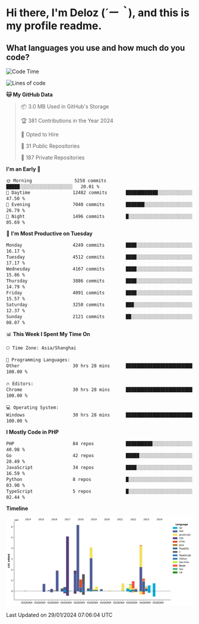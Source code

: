 # **Hi there, I'm Deloz (*´ー｀*), and this is my profile readme.**

## **What languages you use and how much do you code?**

<!--START_SECTION:waka-->
![Code Time](http://img.shields.io/badge/Code%20Time-3%2C252%20hrs%2035%20mins-blue)

![Lines of code](https://img.shields.io/badge/From%20Hello%20World%20I%27ve%20Written-34.2%20million%20lines%20of%20code-blue)

**🐱 My GitHub Data** 

> 📦 3.0 MB Used in GitHub's Storage 
 > 
> 🏆 381 Contributions in the Year 2024
 > 
> 💼 Opted to Hire
 > 
> 📜 31 Public Repositories 
 > 
> 🔑 187 Private Repositories 
 > 
**I'm an Early 🐤** 

```text
🌞 Morning                5258 commits        █████░░░░░░░░░░░░░░░░░░░░   20.01 % 
🌆 Daytime                12482 commits       ████████████░░░░░░░░░░░░░   47.50 % 
🌃 Evening                7040 commits        ███████░░░░░░░░░░░░░░░░░░   26.79 % 
🌙 Night                  1496 commits        █░░░░░░░░░░░░░░░░░░░░░░░░   05.69 % 
```
📅 **I'm Most Productive on Tuesday** 

```text
Monday                   4249 commits        ████░░░░░░░░░░░░░░░░░░░░░   16.17 % 
Tuesday                  4512 commits        ████░░░░░░░░░░░░░░░░░░░░░   17.17 % 
Wednesday                4167 commits        ████░░░░░░░░░░░░░░░░░░░░░   15.86 % 
Thursday                 3886 commits        ████░░░░░░░░░░░░░░░░░░░░░   14.79 % 
Friday                   4091 commits        ████░░░░░░░░░░░░░░░░░░░░░   15.57 % 
Saturday                 3250 commits        ███░░░░░░░░░░░░░░░░░░░░░░   12.37 % 
Sunday                   2121 commits        ██░░░░░░░░░░░░░░░░░░░░░░░   08.07 % 
```


📊 **This Week I Spent My Time On** 

```text
🕑︎ Time Zone: Asia/Shanghai

💬 Programming Languages: 
Other                    30 hrs 28 mins      █████████████████████████   100.00 % 

🔥 Editors: 
Chrome                   30 hrs 28 mins      █████████████████████████   100.00 % 

💻 Operating System: 
Windows                  30 hrs 28 mins      █████████████████████████   100.00 % 
```

**I Mostly Code in PHP** 

```text
PHP                      84 repos            ██████████░░░░░░░░░░░░░░░   40.98 % 
Go                       42 repos            █████░░░░░░░░░░░░░░░░░░░░   20.49 % 
JavaScript               34 repos            ████░░░░░░░░░░░░░░░░░░░░░   16.59 % 
Python                   8 repos             █░░░░░░░░░░░░░░░░░░░░░░░░   03.90 % 
TypeScript               5 repos             █░░░░░░░░░░░░░░░░░░░░░░░░   02.44 % 
```



**Timeline**

![Lines of Code chart](https://raw.githubusercontent.com/deloz/deloz/main/assets/bar_graph.png)


 Last Updated on 29/01/2024 07:06:04 UTC
<!--END_SECTION:waka-->
